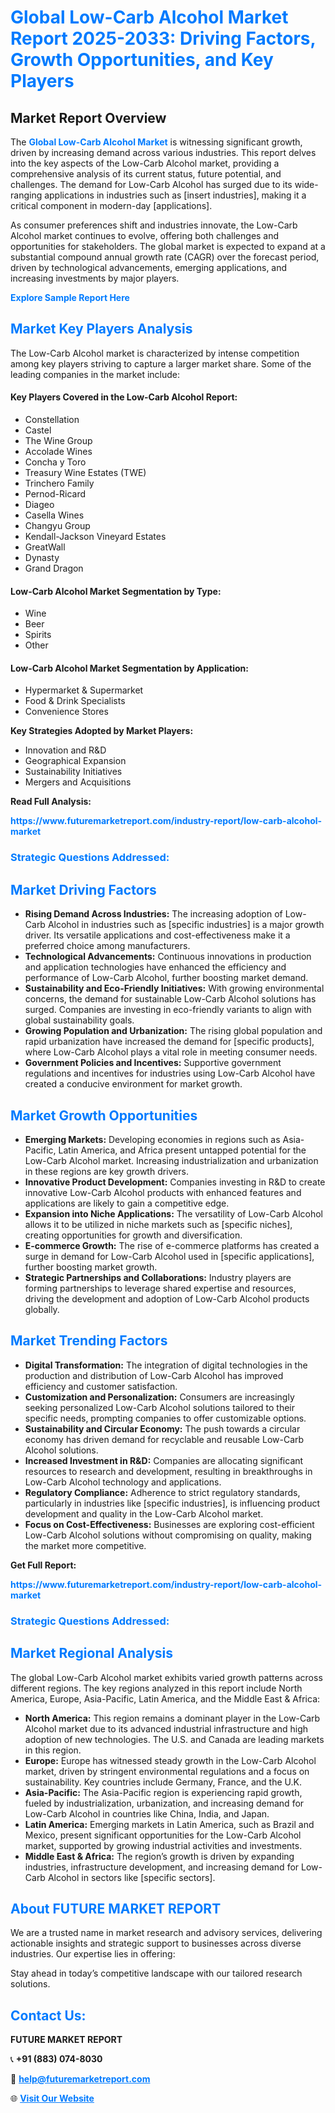 <h1 style="color: #007BFF;">Global Low-Carb Alcohol Market Report 2025-2033: Driving Factors, Growth Opportunities, and Key Players</h1>

<section id="overview">
<h2>Market Report Overview</h2>
<p>The <a href="https://www.futuremarketreport.com/industry-report/low-carb-alcohol-market" style="color: #007BFF; text-decoration: none;"><strong>Global Low-Carb Alcohol Market</strong></a> is witnessing significant growth, driven by increasing demand across various industries. This report delves into the key aspects of the Low-Carb Alcohol market, providing a comprehensive analysis of its current status, future potential, and challenges. The demand for Low-Carb Alcohol has surged due to its wide-ranging applications in industries such as [insert industries], making it a critical component in modern-day [applications].</p>
<p>As consumer preferences shift and industries innovate, the Low-Carb Alcohol market continues to evolve, offering both challenges and opportunities for stakeholders. The global market is expected to expand at a substantial compound annual growth rate (CAGR) over the forecast period, driven by technological advancements, emerging applications, and increasing investments by major players.</p>
</section>

<section id="overview">
<p><a href="https://www.futuremarketreport.com/request-sample/reportId=88999" style="color: #007BFF; text-decoration: none;"><strong>Explore Sample Report Here</strong></a></p>
</section>

<section id="key-players">
<h2 style="color: #007BFF;">Market Key Players Analysis</h2>
<p>The Low-Carb Alcohol market is characterized by intense competition among key players striving to capture a larger market share. Some of the leading companies in the market include:</p>
<h4>Key Players Covered in the Low-Carb Alcohol Report:</h4>
<ul><li>Constellation</li><li>Castel</li><li>The Wine Group</li><li>Accolade Wines</li><li>Concha y Toro</li><li>Treasury Wine Estates (TWE)</li><li>Trinchero Family</li><li>Pernod-Ricard</li><li>Diageo</li><li>Casella Wines</li><li>Changyu Group</li><li>Kendall-Jackson Vineyard Estates</li><li>GreatWall</li><li>Dynasty</li><li>Grand Dragon</li></ul>
<h4>Low-Carb Alcohol Market Segmentation by Type:</h4>
<ul><li>Wine</li><li>Beer</li><li>Spirits</li><li>Other</li></ul>

<h4>Low-Carb Alcohol Market Segmentation by Application:</h4>
<ul><li>Hypermarket &amp; Supermarket</li><li>Food &amp; Drink Specialists</li><li>Convenience Stores</li></ul>
<p><strong>Key Strategies Adopted by Market Players:</strong></p>
<ul>
<li>Innovation and R&D</li>
<li>Geographical Expansion</li>
<li>Sustainability Initiatives</li>
<li>Mergers and Acquisitions</li>
</ul>
</section>

<section>
<p><strong>Read Full Analysis: </strong></p><a href="https://www.futuremarketreport.com/industry-report/low-carb-alcohol-market" style="color: #007BFF; text-decoration: none;"><strong>https://www.futuremarketreport.com/industry-report/low-carb-alcohol-market</strong></a>
<h3 style="color: #007BFF;">Strategic Questions Addressed:</h3>
</section>

<section id="driving-factors">
<h2 style="color: #007BFF;">Market Driving Factors</h2>
<ul>
<li><strong>Rising Demand Across Industries:</strong> The increasing adoption of Low-Carb Alcohol in industries such as [specific industries] is a major growth driver. Its versatile applications and cost-effectiveness make it a preferred choice among manufacturers.</li>
<li><strong>Technological Advancements:</strong> Continuous innovations in production and application technologies have enhanced the efficiency and performance of Low-Carb Alcohol, further boosting market demand.</li>
<li><strong>Sustainability and Eco-Friendly Initiatives:</strong> With growing environmental concerns, the demand for sustainable Low-Carb Alcohol solutions has surged. Companies are investing in eco-friendly variants to align with global sustainability goals.</li>
<li><strong>Growing Population and Urbanization:</strong> The rising global population and rapid urbanization have increased the demand for [specific products], where Low-Carb Alcohol plays a vital role in meeting consumer needs.</li>
<li><strong>Government Policies and Incentives:</strong> Supportive government regulations and incentives for industries using Low-Carb Alcohol have created a conducive environment for market growth.</li>
</ul>
</section>

<section id="growth-opportunities">
<h2 style="color: #007BFF;">Market Growth Opportunities</h2>
<ul>
<li><strong>Emerging Markets:</strong> Developing economies in regions such as Asia-Pacific, Latin America, and Africa present untapped potential for the Low-Carb Alcohol market. Increasing industrialization and urbanization in these regions are key growth drivers.</li>
<li><strong>Innovative Product Development:</strong> Companies investing in R&D to create innovative Low-Carb Alcohol products with enhanced features and applications are likely to gain a competitive edge.</li>
<li><strong>Expansion into Niche Applications:</strong> The versatility of Low-Carb Alcohol allows it to be utilized in niche markets such as [specific niches], creating opportunities for growth and diversification.</li>
<li><strong>E-commerce Growth:</strong> The rise of e-commerce platforms has created a surge in demand for Low-Carb Alcohol used in [specific applications], further boosting market growth.</li>
<li><strong>Strategic Partnerships and Collaborations:</strong> Industry players are forming partnerships to leverage shared expertise and resources, driving the development and adoption of Low-Carb Alcohol products globally.</li>
</ul>
</section>

<section id="trending-factors">
<h2 style="color: #007BFF;">Market Trending Factors</h2>
<ul>
<li><strong>Digital Transformation:</strong> The integration of digital technologies in the production and distribution of Low-Carb Alcohol has improved efficiency and customer satisfaction.</li>
<li><strong>Customization and Personalization:</strong> Consumers are increasingly seeking personalized Low-Carb Alcohol solutions tailored to their specific needs, prompting companies to offer customizable options.</li>
<li><strong>Sustainability and Circular Economy:</strong> The push towards a circular economy has driven demand for recyclable and reusable Low-Carb Alcohol solutions.</li>
<li><strong>Increased Investment in R&D:</strong> Companies are allocating significant resources to research and development, resulting in breakthroughs in Low-Carb Alcohol technology and applications.</li>
<li><strong>Regulatory Compliance:</strong> Adherence to strict regulatory standards, particularly in industries like [specific industries], is influencing product development and quality in the Low-Carb Alcohol market.</li>
<li><strong>Focus on Cost-Effectiveness:</strong> Businesses are exploring cost-efficient Low-Carb Alcohol solutions without compromising on quality, making the market more competitive.</li>
</ul>
</section>

<section>
<p><strong>Get Full Report: </strong></p><a href="https://www.futuremarketreport.com/industry-report/low-carb-alcohol-market" style="color: #007BFF; text-decoration: none;"><strong>https://www.futuremarketreport.com/industry-report/low-carb-alcohol-market</strong></a>
<h3 style="color: #007BFF;">Strategic Questions Addressed:</h3>
</section>


<section id="regional-analysis">
<h2 style="color: #007BFF;">Market Regional Analysis</h2>
<p>The global Low-Carb Alcohol market exhibits varied growth patterns across different regions. The key regions analyzed in this report include North America, Europe, Asia-Pacific, Latin America, and the Middle East & Africa:</p>
<ul>
<li><strong>North America:</strong> This region remains a dominant player in the Low-Carb Alcohol market due to its advanced industrial infrastructure and high adoption of new technologies. The U.S. and Canada are leading markets in this region.</li>
<li><strong>Europe:</strong> Europe has witnessed steady growth in the Low-Carb Alcohol market, driven by stringent environmental regulations and a focus on sustainability. Key countries include Germany, France, and the U.K.</li>
<li><strong>Asia-Pacific:</strong> The Asia-Pacific region is experiencing rapid growth, fueled by industrialization, urbanization, and increasing demand for Low-Carb Alcohol in countries like China, India, and Japan.</li>
<li><strong>Latin America:</strong> Emerging markets in Latin America, such as Brazil and Mexico, present significant opportunities for the Low-Carb Alcohol market, supported by growing industrial activities and investments.</li>
<li><strong>Middle East & Africa:</strong> The region’s growth is driven by expanding industries, infrastructure development, and increasing demand for Low-Carb Alcohol in sectors like [specific sectors].</li>
</ul>
</section>

<footer>
<h2 style="color: #007BFF;">About FUTURE MARKET REPORT</h2>
<p>We are a trusted name in market research and advisory services, delivering actionable insights and strategic support to businesses across diverse industries. Our expertise lies in offering:</p>

<p>Stay ahead in today’s competitive landscape with our tailored research solutions.</p>

<h2 style="color: #007BFF;">Contact Us:</h2>
<p><strong>FUTURE MARKET REPORT</strong></p>
<p>📞 <strong>+91 (883) 074-8030</strong></p>
<p>📧 <strong><a href="mailto:help@futuremarketreport.com" style="color: #007BFF;">help@futuremarketreport.com</a></strong></p>
<p>🌐 <strong><a href="https://www.futuremarketreport.com/" style="color: #007BFF;">Visit Our Website</a></strong></p>
</footer>